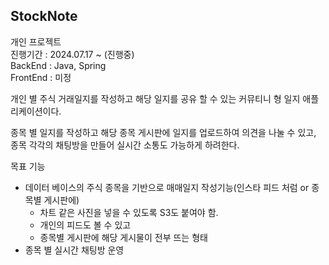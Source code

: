 ## StockNote

개인 프로젝트  
진행기간 : 2024.07.17 ~ (진행중)  
BackEnd : Java, Spring  
FrontEnd : 미정

개인 별 주식 거래일지를 작성하고 해당 일지를 공유 할 수 있는 커뮤티니 형 일지 애플리케이션이다.

종목 별 일지를 작성하고 해당 종목 게시판에 일지를 업로드하여 의견을 나눌 수 있고, 종목 각각의 채팅방을 만들어 실시간 소통도 가능하게 하려한다.

목표 기능

- 데이터 베이스의 주식 종목을 기반으로 매매일지 작성기능(인스타 피드 처럼 or 종목별 게시판에)
    - 차트 같은 사진을 넣을 수 있도록 S3도 붙여야 함.
    - 개인의 피드도 볼 수 있고
    - 종목별 게시판에 해당 게시물이 전부 뜨는 형태
- 종목 별 실시간 채팅방 운영


